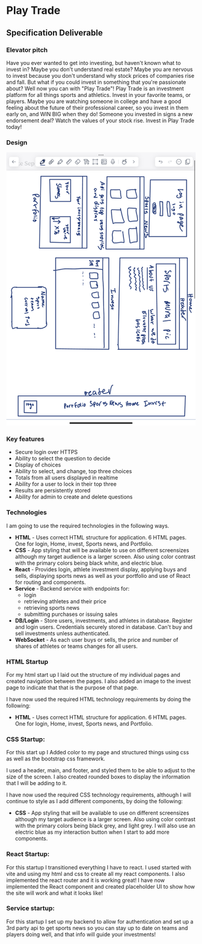 # Play Trade

## Specification Deliverable

### Elevator pitch

Have you ever wanted to get into investing, but haven't known what to invest in? Maybe you don't understand real estate? Maybe you are nervous to invest because you don't understand why stock prices of companies rise and fall. But what if you could invest in something that you're passionate about? Well now you can with "Play Trade"! Play Trade is an investment platform for all things sports and athletics. Invest in your favorite teams, or players. Maybe you are watching someone in college and have a good feeling about the future of their professional career, so you invest in them early on, and WIN BIG when they do! Someone you invested in signs a new endorsement deal? Watch the values of your stock rise. Invest in Play Trade today!

### Design

![Mock](Design.png)

### Key features

- Secure login over HTTPS
- Ability to select the question to decide
- Display of choices
- Ability to select, and change, top three choices
- Totals from all users displayed in realtime
- Ability for a user to lock in their top three
- Results are persistently stored
- Ability for admin to create and delete questions

### Technologies

I am going to use the required technologies in the following ways.

- **HTML** - Uses correct HTML structure for application. 6 HTML pages. One for login, Home, invest, Sports news, and Portfolio.
- **CSS** - App styling that will be available to use on different screensizes although my target audience is a larger screen. Also using color contrast with the primary colors being black white, and electric blue.
- **React** - Provides login, athlete investment display, applying buys and sells, displaying sports news as well as your portfolio and use of React for routing and components.
- **Service** - Backend service with endpoints for:
  - login
  - retrieving athletes and their price
  - retrieving sports news
  - submitting purchases or issuing sales
- **DB/Login** - Store users, investments, and athletes in database. Register and login users. Credentials securely stored in database. Can't buy and sell investments unless authenticated.
- **WebSocket** - As each user buys or sells, the price and number of shares of athletes or teams changes for all users.

### HTML Startup

For my html start up I laid out the structure of my individual pages and created navigation between the pages. I also added an image to the invest page to indicate that that is the purpose of that page.

I have now used the required HTML technology requirements by doing the following:
- **HTML** - Uses correct HTML structure for application. 6 HTML pages. One for login, Home, invest, Sports news, and Portfolio.

### CSS Startup:

For this start up I Added color to my page and structured things using css as well as the bootstrap css framework.

I used a header, main, and footer, and styled them to be able to adjust to the size of the screen. I also created rounded boxes to display the information that I will be adding to it.

I have now used the required CSS technology requirements, although I will continue to style as I add different components, by doing the following:
- **CSS** - App styling that will be available to use on different screensizes although my target audience is a larger screen. Also using color contrast with the primary colors being black grey, and light grey. I will also use an electric blue as my interaction button when I start to add more components.


### React Startup:

For this startup I transitioned everything I have to react. I used started with vite and using my html and css to create all my react components. I also implemented the react router and it is working great! I have now implemented the React component and created placeholder UI to show how the site will work and what it looks like!

### Service startup:

For this startup I set up my backend to allow for authentication and set up a 3rd party api to get sports news so you can stay up to date on teams and players doing well, and that info will guide your investments!